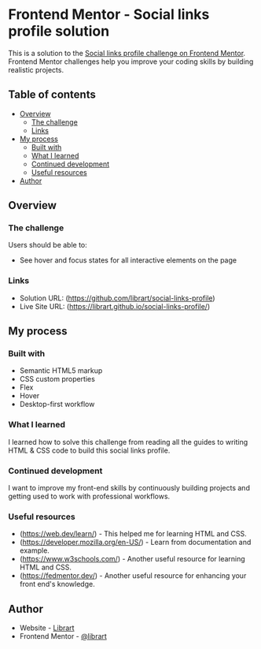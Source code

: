 # Frontend Mentor - Social links profile solution

This is a solution to the [Social links profile challenge on Frontend Mentor](https://www.frontendmentor.io/challenges/social-links-profile-UG32l9m6dQ). Frontend Mentor challenges help you improve your coding skills by building realistic projects.

## Table of contents

- [Overview](#overview)
  - [The challenge](#the-challenge)
  - [Links](#links)
- [My process](#my-process)
  - [Built with](#built-with)
  - [What I learned](#what-i-learned)
  - [Continued development](#continued-development)
  - [Useful resources](#useful-resources)
- [Author](#author)

## Overview

### The challenge

Users should be able to:

- See hover and focus states for all interactive elements on the page

### Links

- Solution URL: (https://github.com/librart/social-links-profile)
- Live Site URL: (https://librart.github.io/social-links-profile/)

## My process

### Built with

- Semantic HTML5 markup
- CSS custom properties
- Flex
- Hover
- Desktop-first workflow

### What I learned

I learned how to solve this challenge from reading all the guides to writing HTML & CSS code to build this social links profile.

### Continued development

I want to improve my front-end skills by continuously building projects and getting used to work with professional workflows.

### Useful resources

- (https://web.dev/learn/) - This helped me for learning HTML and CSS.
- (https://developer.mozilla.org/en-US/) - Learn from documentation and example.
- (https://www.w3schools.com/) - Another useful resource for learning HTML and CSS.
- (https://fedmentor.dev/) - Another useful resource for enhancing your front end's knowledge.

## Author

- Website - [Librart](https://librart.github.io/)
- Frontend Mentor - [@librart](https://www.frontendmentor.io/profile/librart)
